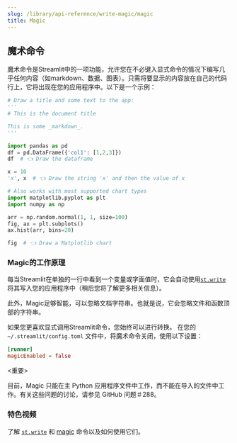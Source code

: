 ```yaml
---
slug: /library/api-reference/write-magic/magic
title: Magic
---
```


## 魔术命令

魔术命令是Streamlit中的一项功能，允许您在不必键入显式命令的情况下编写几乎任何内容（如markdown、数据、图表）。只需将要显示的内容放在自己的代码行上，它将出现在您的应用程序中。以下是一个示例：

```python
# Draw a title and some text to the app:
'''
# This is the document title

This is some _markdown_.
'''

import pandas as pd
df = pd.DataFrame({'col1': [1,2,3]})
df  # 👈 Draw the dataframe

x = 10
'x', x  # 👈 Draw the string 'x' and then the value of x

# Also works with most supported chart types
import matplotlib.pyplot as plt
import numpy as np

arr = np.random.normal(1, 1, size=100)
fig, ax = plt.subplots()
ax.hist(arr, bins=20)

fig  # 👈 Draw a Matplotlib chart
```

### Magic的工作原理

每当Streamlit在单独的一行中看到一个变量或字面值时，它会自动使用[`st.write`](/library/api-reference/write-magic/st.write)将其写入您的应用程序中（稍后您将了解更多相关信息）。

此外，Magic足够智能，可以忽略文档字符串。也就是说，它会忽略文件和函数顶部的字符串。

如果您更喜欢显式调用Streamlit命令，您始终可以进行转换。
在您的 `~/.streamlit/config.toml` 文件中，将魔术命令关闭，使用以下设置：

```toml
[runner]
magicEnabled = false
```

<重要>
<p>目前，Magic 只能在主 Python 应用程序文件中工作，而不能在导入的文件中工作。有关这些问题的讨论，请参见 GitHub 问题＃288。</p>
</重要>

### 特色视频

了解 [`st.write`](/library/api-reference/write-magic/st.write) 和 [magic](/library/api-reference/write-magic/magic) 命令以及如何使用它们。

<YouTube videoId="wpDuY9I2fDg" />
